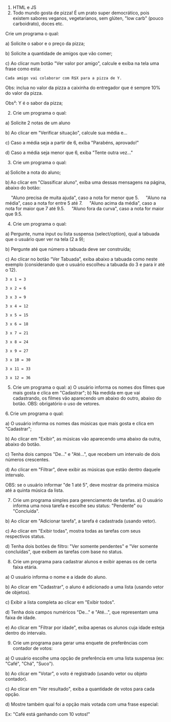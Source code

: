 1. HTML e JS
1. Todo mundo gosta de pizza! É um prato super democrático, pois existem sabores veganos, vegetarianos, sem glúten, "low carb" (pouco carboidrato), doces etc.   

Crie um programa o qual:  

a) Solicite o sabor e o preço da pizza;  

b) Solicite a quantidade de amigos que vão comer;  

c) Ao clicar num botão "Ver valor por amigo", calcule e exiba na tela uma frase como esta:  

    Cada amigo vai colaborar com R$X para a pizza de Y.  

Obs: inclua no valor da pizza a caixinha do entregador que é sempre 10% do valor da pizza.  

Obs²: Y é o sabor da pizza;  




2. Crie um programa o qual: 

a) Solicite 2 notas de um aluno 

b) Ao clicar em "Verificar situação", calcule sua média e... 

c) Caso a média seja a partir de 6, exiba "Parabéns, aprovado!" 

d) Caso a média seja menor que 6, exiba "Tente outra vez..." 




3. Crie um programa o qual:

a) Solicite a nota do aluno;

b) Ao clicar em "Classificar aluno", exiba uma dessas mensagens na página, abaixo do botão:

      "Aluno precisa de muita ajuda", caso a nota for menor que 5.
      "Aluno na média", caso a nota for entre 5 até 7.
      "Aluno acima da média", caso a nota for maior que 7 até 9.5.
      "Aluno fora da curva", caso a nota for maior que 9.5.




4. Crie um programa o qual:   

a) Pergunte, numa input ou lista suspensa (select/option), qual a tabuada que o usuário quer ver na tela (2 a 9);  

b) Pergunte até que número a tabuada deve ser construída;  

c) Ao clicar no botão “Ver Tabuada”, exiba abaixo a tabuada como neste exemplo (considerando que o usuário escolheu a tabuada do 3 e para ir até o 12).  

    3 x 1 = 3   

    3 x 2 = 6   

    3 x 3 = 9   

    3 x 4 = 12   

    3 x 5 = 15   

    3 x 6 = 18   

    3 x 7 = 21   

    3 x 8 = 24   

    3 x 9 = 27   

    3 x 10 = 30   

    3 x 11 = 33   

    3 x 12 = 36      




5. Crie um programa o qual:
a) O usuário informa os nomes dos filmes que mais gosta e clica em "Cadastrar"; 
b) Na medida em que vai cadastrando, os filmes vão aparecendo um abaixo do outro, abaixo do botão.
OBS: obrigatório o uso de vetores.




6. Crie um programa o qual:

a) O usuário informa os nomes das músicas que mais gosta e clica em "Cadastrar"; 

b) Ao clicar em "Exibir", as músicas vão aparecendo uma abaixo da outra, abaixo do botão. 

c) Tenha dois campos "De..." e "Até...", que recebem um intervalo de dois números crescentes.

d) Ao clicar em "Filtrar", deve exibir as músicas que estão dentro daquele intervalo.

OBS: se o usuário informar "de 1 até 5", deve mostrar da primeira música até a quinta música da lista.




7. Crie um programa simples para gerenciamento de tarefas.
a) O usuário informa uma nova tarefa e escolhe seu status: "Pendente" ou "Concluída".

b) Ao clicar em "Adicionar tarefa", a tarefa é cadastrada (usando vetor).

c) Ao clicar em "Exibir todas", mostra todas as tarefas com seus respectivos status.

d) Tenha dois botões de filtro: "Ver somente pendentes" e "Ver somente concluídas", que exibem as tarefas com base no status.




8. Crie um programa para cadastrar alunos e exibir apenas os de certa faixa etária.

a) O usuário informa o nome e a idade do aluno.

b) Ao clicar em "Cadastrar", o aluno é adicionado a uma lista (usando vetor de objetos).

c) Exibir a lista completa ao clicar em "Exibir todos".

d) Tenha dois campos numéricos "De..." e "Até...", que representam uma faixa de idade.

e) Ao clicar em "Filtrar por idade", exiba apenas os alunos cuja idade esteja dentro do intervalo.




9. Crie um programa para gerar uma enquete de preferências com contador de votos:

a) O usuário escolhe uma opção de preferência em uma lista suspensa (ex: "Café", "Chá", "Suco").

b) Ao clicar em "Votar", o voto é registrado (usando vetor ou objeto contador).

c) Ao clicar em "Ver resultado", exiba a quantidade de votos para cada opção.

d) Mostre também qual foi a opção mais votada com uma frase especial:

Ex: "Café está ganhando com 10 votos!"